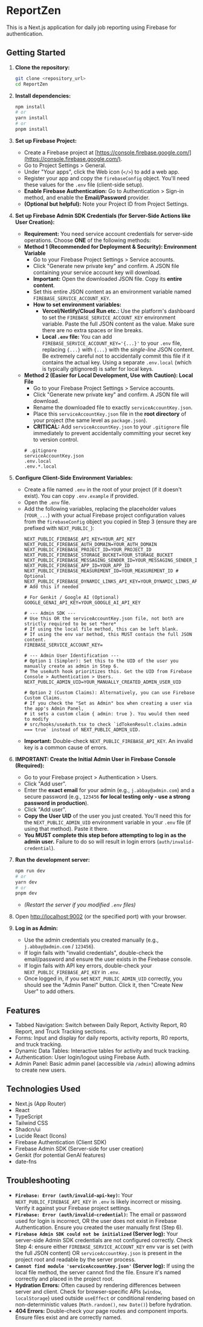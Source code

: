 # ReportZen

This is a Next.js application for daily job reporting using Firebase for authentication.

## Getting Started

1.  **Clone the repository:**
    ```bash
    git clone <repository_url>
    cd ReportZen
    ```

2.  **Install dependencies:**
    ```bash
    npm install
    # or
    yarn install
    # or
    pnpm install
    ```

3.  **Set up Firebase Project:**
    *   Create a Firebase project at [https://console.firebase.google.com/](https://console.firebase.google.com/).
    *   Go to Project Settings > General.
    *   Under "Your apps", click the Web icon (`</>`) to add a web app.
    *   Register your app and copy the `firebaseConfig` object. You'll need these values for the `.env` file (client-side setup).
    *   **Enable Firebase Authentication:** Go to Authentication > Sign-in method, and enable the **Email/Password** provider.
    *   **(Optional but helpful):** Note your Project ID from Project Settings.

4.  **Set up Firebase Admin SDK Credentials (for Server-Side Actions like User Creation):**
    *   **Requirement:** You need service account credentials for server-side operations. Choose **ONE** of the following methods:
    *   **Method 1 (Recommended for Deployment & Security): Environment Variable**
        *   Go to your Firebase Project Settings > Service accounts.
        *   Click "Generate new private key" and confirm. A JSON file containing your service account key will download.
        *   **Important:** Open the downloaded JSON file. Copy its **entire content**.
        *   Set this entire JSON content as an environment variable named `FIREBASE_SERVICE_ACCOUNT_KEY`.
        *   **How to set environment variables:**
            *   **Vercel/Netlify/Cloud Run etc.:** Use the platform's dashboard to set the `FIREBASE_SERVICE_ACCOUNT_KEY` environment variable. Paste the full JSON content as the value. Make sure there are no extra spaces or line breaks.
            *   **Local `.env` file:** You can add `FIREBASE_SERVICE_ACCOUNT_KEY='{...}'` to your `.env` file, replacing `{...}` with `{...}` with the *single-line* JSON content. Be extremely careful not to accidentally commit this file if it contains the actual key. Using a separate `.env.local` (which is typically gitignored) is safer for local keys.
    *   **Method 2 (Easier for Local Development, Use with Caution): Local File**
        *   Go to your Firebase Project Settings > Service accounts.
        *   Click "Generate new private key" and confirm. A JSON file will download.
        *   Rename the downloaded file to exactly `serviceAccountKey.json`.
        *   Place this `serviceAccountKey.json` file in the **root directory** of your project (the same level as `package.json`).
        *   **CRITICAL:** Add `serviceAccountKey.json` to your `.gitignore` file immediately to prevent accidentally committing your secret key to version control.
        ```gitignore
        # .gitignore
        serviceAccountKey.json
        .env.local
        .env.*.local
        ```

5.  **Configure Client-Side Environment Variables:**
    *   Create a file named `.env` in the root of your project (if it doesn't exist). You can copy `.env.example` if provided.
    *   Open the `.env` file.
    *   Add the following variables, replacing the placeholder values (`YOUR_...`) with your actual Firebase project configuration values from the `firebaseConfig` object you copied in Step 3 (ensure they are prefixed with `NEXT_PUBLIC_`):
        ```dotenv
        NEXT_PUBLIC_FIREBASE_API_KEY=YOUR_API_KEY
        NEXT_PUBLIC_FIREBASE_AUTH_DOMAIN=YOUR_AUTH_DOMAIN
        NEXT_PUBLIC_FIREBASE_PROJECT_ID=YOUR_PROJECT_ID
        NEXT_PUBLIC_FIREBASE_STORAGE_BUCKET=YOUR_STORAGE_BUCKET
        NEXT_PUBLIC_FIREBASE_MESSAGING_SENDER_ID=YOUR_MESSAGING_SENDER_ID
        NEXT_PUBLIC_FIREBASE_APP_ID=YOUR_APP_ID
        NEXT_PUBLIC_FIREBASE_MEASUREMENT_ID=YOUR_MEASUREMENT_ID # Optional
        NEXT_PUBLIC_FIREBASE_DYNAMIC_LINKS_API_KEY=YOUR_DYNAMIC_LINKS_API_KEY # Add this if needed

        # For Genkit / Google AI (Optional)
        GOOGLE_GENAI_API_KEY=YOUR_GOOGLE_AI_API_KEY

        # --- Admin SDK ---
        # Use this OR the serviceAccountKey.json file, not both are strictly required to be set *here*
        # If using the local file method, this can be left blank.
        # If using the env var method, this MUST contain the full JSON content.
        FIREBASE_SERVICE_ACCOUNT_KEY=

        # --- Admin User Identification ---
        # Option 1 (Simpler): Set this to the UID of the user you manually create as admin in Step 6.
        # The useAuth hook prioritizes this. Get the UID from Firebase Console > Authentication > Users.
        NEXT_PUBLIC_ADMIN_UID=YOUR_MANUALLY_CREATED_ADMIN_USER_UID

        # Option 2 (Custom Claims): Alternatively, you can use Firebase Custom Claims.
        # If you check the "Set as Admin" box when creating a user via the app's Admin Panel,
        # it sets a custom claim { admin: true }. You would then need to modify
        # src/hooks/useAuth.tsx to check `idTokenResult.claims.admin === true` instead of NEXT_PUBLIC_ADMIN_UID.
        ```
    *   **Important:** Double-check `NEXT_PUBLIC_FIREBASE_API_KEY`. An invalid key is a common cause of errors.

6.  **IMPORTANT: Create the Initial Admin User in Firebase Console (Required):**
    *   Go to your Firebase project > Authentication > Users.
    *   Click "Add user".
    *   Enter the **exact email** for your admin (e.g., `j.abbay@admin.com`) and a secure password (e.g., `123456` **for local testing only - use a strong password in production**).
    *   Click "Add user".
    *   **Copy the User UID** of the user you just created. You'll need this for the `NEXT_PUBLIC_ADMIN_UID` environment variable in your `.env` file (if using that method). Paste it there.
    *   **You MUST complete this step before attempting to log in as the admin user.** Failure to do so will result in login errors (`auth/invalid-credential`).

7.  **Run the development server:**
    ```bash
    npm run dev
    # or
    yarn dev
    # or
    pnpm dev
    ```
    *   *(Restart the server if you modified `.env` files)*

8.  Open [http://localhost:9002](http://localhost:9002) (or the specified port) with your browser.

9.  **Log in as Admin:**
    *   Use the admin credentials you created manually (e.g., `j.abbay@admin.com` / `123456`).
    *   If login fails with "invalid credentials", double-check the email/password and ensure the user exists in the Firebase console.
    *   If login fails with API key errors, double-check your `NEXT_PUBLIC_FIREBASE_API_KEY` in `.env`.
    *   Once logged in, if you set `NEXT_PUBLIC_ADMIN_UID` correctly, you should see the "Admin Panel" button. Click it, then "Create New User" to add others.

## Features

*   Tabbed Navigation: Switch between Daily Report, Activity Report, R0 Report, and Truck Tracking sections.
*   Forms: Input and display for daily reports, activity reports, R0 reports, and truck tracking.
*   Dynamic Data Tables: Interactive tables for activity and truck tracking.
*   Authentication: User login/logout using Firebase Auth.
*   Admin Panel: Basic admin panel (accessible via `/admin`) allowing admins to create new users.

## Technologies Used

*   Next.js (App Router)
*   React
*   TypeScript
*   Tailwind CSS
*   Shadcn/ui
*   Lucide React (Icons)
*   Firebase Authentication (Client SDK)
*   Firebase Admin SDK (Server-side for user creation)
*   Genkit (for potential GenAI features)
*   date-fns

## Troubleshooting

*   **`Firebase: Error (auth/invalid-api-key)`:** Your `NEXT_PUBLIC_FIREBASE_API_KEY` in `.env` is likely incorrect or missing. Verify it against your Firebase project settings.
*   **`Firebase: Error (auth/invalid-credential)`:** The email or password used for login is incorrect, OR the user does not exist in Firebase Authentication. Ensure you created the user manually first (Step 6).
*   **`Firebase Admin SDK could not be initialized` (Server log):** Your server-side Admin SDK credentials are not configured correctly. Check Step 4: ensure either `FIREBASE_SERVICE_ACCOUNT_KEY` env var is set (with the full JSON content) OR `serviceAccountKey.json` is present in the project root and readable by the server process.
*   **`Cannot find module 'serviceAccountKey.json'` (Server log):** If using the local file method, the server cannot find the file. Ensure it's named correctly and placed in the project root.
*   **Hydration Errors:** Often caused by rendering differences between server and client. Check for browser-specific APIs (`window`, `localStorage`) used outside `useEffect` or conditional rendering based on non-deterministic values (`Math.random()`, `new Date()`) before hydration.
*   **404 Errors:** Double-check your page routes and component imports. Ensure files exist and are correctly named.
